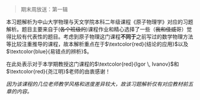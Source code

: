 >期末周放送：第一辑

本习题解析为中山大学物理与天文学院本科二年级课程《原子物理学》对应的习题解析。题目主要来自于(~~各个班级的~~)课程作业和精心选择了一些（~~我和佳威哥~~）觉得比较有代表性的题目。考虑到原子物理这门课程**不同于**之前写过的数学物理方法等比较注重推导的课程，故本解析重点在于$\textcolor{red}{结论的应用}$以及$\textcolor{blue}{易错点的辨析}$。

在此处表示对于本学期教授这门课程的$\textcolor{red}{Igor  \, Ivanov}$和$\textcolor{red}{尧江明}$老师的由衷感谢！ 

*因为该课程的几位老师教学风格和进度差异较大，故该习题解析仅有对应教材前五章的内容。*
